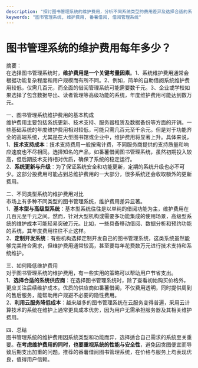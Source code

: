 ```yaml
---
description: "探讨图书管理系统的维护费用，分析不同系统类型的费用差异及选择合适的系统维护方案。"
keywords: "图书管理系统, 维护费用, 番薯借阅, 借阅管理系统"
---
```

# 图书管理系统的维护费用每年多少？

摘要：  
在选择图书管理系统时，**维护费用是一个关键考量因素**。1、系统维护费用通常会根据功能复杂程度和用户规模而有所不同。2、例如，简单的自助借阅系统维护费用较低，仅需几百元，而全面的借阅管理系统可能需要数千元。3、企业或学校如果选择了包含数据导出、读者管理等高级功能的系统，年度维护费用可能达到数万元。

一、图书管理系统维护费用的基本构成  
维护费用主要包括系统更新、技术支持、服务器租赁及数据备份等方面的开销。一些基础系统的年度维护费用相对较低，可能只需几百元至千余元。但是对于功能齐全的高端系统，尤其是在大型图书馆或企业中，维护费用将显著上升。具体来说，  
1、**技术支持成本**：技术支持费用一般按需计费，不同服务商提供的支持质量和响应速度也不尽相同。选择知名的产品，如番薯借阅图书管理系统，虽然初期投入较高，但后期技术支持相对优质，确保了系统的稳定运行。  
2、**系统更新与升级**：为了保证系统安全和功能更新，定期的系统升级也必不可少。这部分投费用可能占到总维护费用的一大部分，很多系统还会收取额外的更新费用。

二、不同类型系统的维护费用对比  
市场上有多种不同类型的图书管理系统，维护费用差异显著。  
1、**基本型与高级型系统**：基本型系统往往是以单纯的借阅功能为主，维护费用在几百元至千元之间。然而，针对大型机构或需要多功能集成的使用场景，高级型系统的维护成本可能轻易突破万元。比如，一些具备移动借阅、数据分析和预约功能的系统，其年度费用往往不止这样。  
2、**定制开发系统**：有些机构选择定制开发自己的图书管理系统，这类系统虽然能够完美符合需求，但维护费用通常较高，甚至要每年花费数万元进行技术支持和系统维护。

三、如何降低维护费用  
对于图书管理系统的维护费用，有一些实用的策略可以帮助用户节省支出。  
1、**选择合适的系统供应商**：在选择图书管理系统时，除了查看初始购买价格外，更应关注后续维护成本。优质的供应商如番薯借阅，不仅费用透明，同时提供周到的售后服务，能帮助用户规避不必要的隐性费用。  
2、**利用云服务降低成本**：越来越多的图书管理系统在云服务变得普遍，采用云计算技术的系统在维护上通常更具成本优势，因为用户无需承担服务器及其相关维护费用。

四、总结  
图书管理系统的维护费用因系统类型和功能而异，选择适合自己需求的系统至关重要。**在考虑维护费用的同时，也要重视系统的性能与安全性**，避免因贪图便宜而导致后期支出加重的问题。推荐的番薯借阅图书管理系统，在价格与服务上均表现优良，值得用户信赖。
